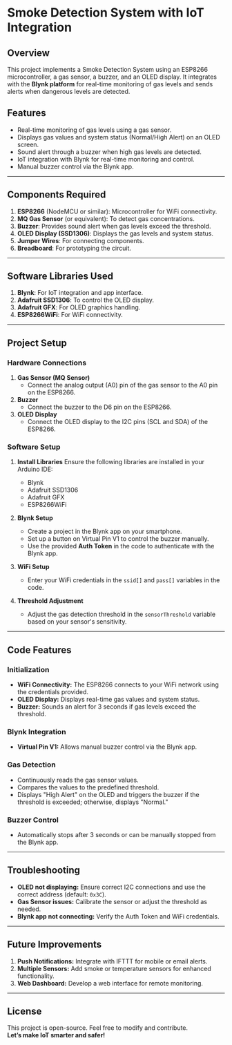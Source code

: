 
# **Smoke Detection System with IoT Integration**

## **Overview**
This project implements a Smoke Detection System using an ESP8266 microcontroller, a gas sensor, a buzzer, and an OLED display. It integrates with the **Blynk platform** for real-time monitoring of gas levels and sends alerts when dangerous levels are detected.

## **Features**
- Real-time monitoring of gas levels using a gas sensor.
- Displays gas values and system status (Normal/High Alert) on an OLED screen.
- Sound alert through a buzzer when high gas levels are detected.
- IoT integration with Blynk for real-time monitoring and control.
- Manual buzzer control via the Blynk app.

---

## **Components Required**
1. **ESP8266** (NodeMCU or similar): Microcontroller for WiFi connectivity.
2. **MQ Gas Sensor** (or equivalent): To detect gas concentrations.
3. **Buzzer**: Provides sound alert when gas levels exceed the threshold.
4. **OLED Display (SSD1306)**: Displays the gas levels and system status.
5. **Jumper Wires**: For connecting components.
6. **Breadboard**: For prototyping the circuit.

---

## **Software Libraries Used**
1. **Blynk**: For IoT integration and app interface.
2. **Adafruit SSD1306**: To control the OLED display.
3. **Adafruit GFX**: For OLED graphics handling.
4. **ESP8266WiFi**: For WiFi connectivity.

---

## **Project Setup**

### **Hardware Connections**
1. **Gas Sensor (MQ Sensor)**  
   - Connect the analog output (A0) pin of the gas sensor to the A0 pin on the ESP8266.
2. **Buzzer**  
   - Connect the buzzer to the D6 pin on the ESP8266.
3. **OLED Display**  
   - Connect the OLED display to the I2C pins (SCL and SDA) of the ESP8266.

### **Software Setup**
1. **Install Libraries**
   Ensure the following libraries are installed in your Arduino IDE:
   - Blynk
   - Adafruit SSD1306
   - Adafruit GFX
   - ESP8266WiFi

2. **Blynk Setup**
   - Create a project in the Blynk app on your smartphone.
   - Set up a button on Virtual Pin V1 to control the buzzer manually.
   - Use the provided **Auth Token** in the code to authenticate with the Blynk app.

3. **WiFi Setup**
   - Enter your WiFi credentials in the `ssid[]` and `pass[]` variables in the code.

4. **Threshold Adjustment**
   - Adjust the gas detection threshold in the `sensorThreshold` variable based on your sensor's sensitivity.

---

## **Code Features**
### **Initialization**
- **WiFi Connectivity:** The ESP8266 connects to your WiFi network using the credentials provided.
- **OLED Display:** Displays real-time gas values and system status.
- **Buzzer:** Sounds an alert for 3 seconds if gas levels exceed the threshold.

### **Blynk Integration**
- **Virtual Pin V1:** Allows manual buzzer control via the Blynk app.

### **Gas Detection**
- Continuously reads the gas sensor values.
- Compares the values to the predefined threshold.
- Displays "High Alert" on the OLED and triggers the buzzer if the threshold is exceeded; otherwise, displays "Normal."

### **Buzzer Control**
- Automatically stops after 3 seconds or can be manually stopped from the Blynk app.

---

## **Troubleshooting**
- **OLED not displaying:** Ensure correct I2C connections and use the correct address (default: `0x3C`).
- **Gas Sensor issues:** Calibrate the sensor or adjust the threshold as needed.
- **Blynk app not connecting:** Verify the Auth Token and WiFi credentials.

---

## **Future Improvements**
1. **Push Notifications:** Integrate with IFTTT for mobile or email alerts.
2. **Multiple Sensors:** Add smoke or temperature sensors for enhanced functionality.
3. **Web Dashboard:** Develop a web interface for remote monitoring.

---

## **License**
This project is open-source. Feel free to modify and contribute.  
**Let’s make IoT smarter and safer!**
